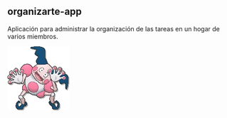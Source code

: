 ## organizarte-app 
Aplicación para administrar la organización de las tareas en un hogar de varios miembros.

![Organizarte Logo](docs/mr-mime.png)